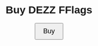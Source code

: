 <!DOCTYPE html>
<html lang="en">
<head>
  <meta charset="UTF-8" />
  <title>Buy DEZZ FFlags</title>
  <script src="https://www.paypal.com/sdk/js?client-id=AWeXVSVsCKTijEFkPhkkaLP9f1LKm5tBtqLPSZ9Y41V_A8uSD4jfXSPmEhIjC25hJDcC9NQd3hT14yd6&currency=USD"></script>
  <style>
    body { font-family: Arial, sans-serif; text-align: center; margin-top: 100px; }
    .hidden { display: none; }
    button { padding: 10px 20px; font-size: 18px; cursor: pointer; }
    #paypal-button-container { margin-top: 20px; }
    a { font-size: 18px; color: blue; }
  </style>
</head>
<body>

  <!-- Page 1 -->
  <div id="page1">
    <h1>Buy DEZZ FFlags</h1>
    <button onclick="goToPurchase()">Buy</button>
  </div>

  <!-- Page 2 -->
  <div id="page2" class="hidden">
    <h1>Buy DEZZ FFlags For 5 USD</h1>
    <div id="paypal-button-container"></div>
  </div>

  <!-- Page 3 -->
  <div id="page3" class="hidden">
    <h1>Get DEZZ FFlags</h1>
    <p><a href="https://pastebin.com/N6Eg7Vy7" target="_blank" rel="noopener noreferrer">https://pastebin.com/N6Eg7Vy7</a></p>
  </div>

  <script>
    function goToPurchase() {
      document.getElementById('page1').classList.add('hidden');
      document.getElementById('page2').classList.remove('hidden');

      // Render PayPal button
      paypal.Buttons({
        createOrder: function(data, actions) {
          // Set up the transaction
          return actions.order.create({
            purchase_units: [{
              amount: {
                value: '5.00' // $5 payment
              }
            }]
          });
        },
        onApprove: function(data, actions) {
          // Capture the funds from the transaction
          return actions.order.capture().then(function(details) {
            // Show success page
            document.getElementById('page2').classList.add('hidden');
            document.getElementById('page3').classList.remove('hidden');
          });
        },
        onError: function(err) {
          alert('Payment could not be completed. Please try again.');
          console.error(err);
        }
      }).render('#paypal-button-container');
    }
  </script>

</body>
</html>
